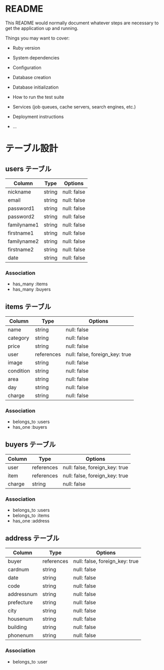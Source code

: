 # README

This README would normally document whatever steps are necessary to get the
application up and running.

Things you may want to cover:

* Ruby version

* System dependencies

* Configuration

* Database creation

* Database initialization

* How to run the test suite

* Services (job queues, cache servers, search engines, etc.)

* Deployment instructions

* ...

# テーブル設計

## users テーブル

| Column      | Type   | Options     |
| ----------- | ------ | ----------- |
| nickname    | string | null: false |
| email       | string | null: false |
| password1   | string | null: false |
| password2   | string | null: false |
| familyname1 | string | null: false |
| firstname1  | string | null: false |
| familyname2 | string | null: false |
| firstname2  | string | null: false |
| date        | string | null: false |

### Association

- has_many :items
- has_many :buyers


## items テーブル

| Column    | Type       | Options                        |
| --------- | ---------- | ------------------------------ |
| name      | string     | null: false                    |
| category  | string     | null: false                    |
| price     | string     | null: false                    |
| user      | references | null: false, foreign_key: true |
| image     | string     | null: false                    |
| condition | string     | null: false                    |
| area      | string     | null: false                    |
| day       | string     | null: false                    |
| charge    | string     | null: false                    |

### Association

- belongs_to :users
- has_one :buyers


## buyers テーブル

| Column | Type       | Options                        |
| ------ | ---------- | ------------------------------ |
| user   | references | null: false, foreign_key: true |
| item   | references | null: false, foreign_key: true |
| charge | string     | null: false                    |
### Association

- belongs_to :users
- belongs_to :items
- has_one :address

## address テーブル

| Column     | Type       | Options                        |
| ---------- | ---------- | ------------------------------ |
| buyer      | references | null: false, foreign_key: true |
| cardnum    | string     | null: false                    |
| date       | string     | null: false                    |
| code       | string     | null: false                    |
| addressnum | string     | null: false                    |
| prefecture | string     | null: false                    |
| city       | string     | null: false                    |
| housenum   | string     | null: false                    |
| building   | string     | null: false                    |
| phonenum   | string     | null: false                    |

### Association

- belongs_to :user

